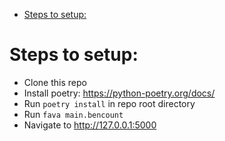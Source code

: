 - [Steps to setup:](#org3a0950d)


<a id="org3a0950d"></a>

# Steps to setup:

-   Clone this repo
-   Install poetry: <https://python-poetry.org/docs/>
-   Run `poetry install` in repo root directory
-   Run `fava main.bencount`
-   Navigate to <http://127.0.0.1:5000>
